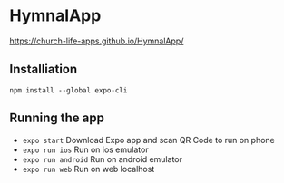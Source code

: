 # HymnalApp
https://church-life-apps.github.io/HymnalApp/

## Installiation
`npm install --global expo-cli`

## Running the app
- `expo start` Download Expo app and scan QR Code to run on phone
- `expo run ios` Run on ios emulator
- `expo run android` Run on android emulator
- `expo run web` Run on web localhost
